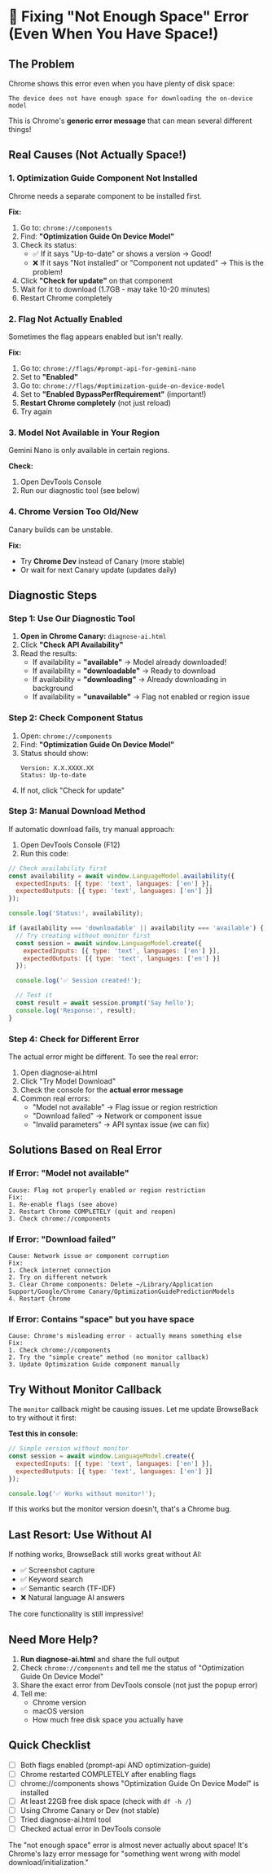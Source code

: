 # 🔧 Fixing "Not Enough Space" Error (Even When You Have Space!)

## The Problem

Chrome shows this error even when you have plenty of disk space:
```
The device does not have enough space for downloading the on-device model
```

This is Chrome's **generic error message** that can mean several different things!

## Real Causes (Not Actually Space!)

### 1. **Optimization Guide Component Not Installed**
Chrome needs a separate component to be installed first.

**Fix:**
1. Go to: `chrome://components`
2. Find: **"Optimization Guide On Device Model"**
3. Check its status:
   - ✅ If it says "Up-to-date" or shows a version → Good!
   - ❌ If it says "Not installed" or "Component not updated" → This is the problem!
4. Click **"Check for update"** on that component
5. Wait for it to download (1.7GB - may take 10-20 minutes)
6. Restart Chrome completely

### 2. **Flag Not Actually Enabled**
Sometimes the flag appears enabled but isn't really.

**Fix:**
1. Go to: `chrome://flags/#prompt-api-for-gemini-nano`
2. Set to **"Enabled"**
3. Go to: `chrome://flags/#optimization-guide-on-device-model`
4. Set to **"Enabled BypassPerfRequirement"** (important!)
5. **Restart Chrome completely** (not just reload)
6. Try again

### 3. **Model Not Available in Your Region**
Gemini Nano is only available in certain regions.

**Check:**
1. Open DevTools Console
2. Run our diagnostic tool (see below)

### 4. **Chrome Version Too Old/New**
Canary builds can be unstable.

**Fix:**
- Try **Chrome Dev** instead of Canary (more stable)
- Or wait for next Canary update (updates daily)

## Diagnostic Steps

### Step 1: Use Our Diagnostic Tool

1. **Open in Chrome Canary:** `diagnose-ai.html`
2. Click **"Check API Availability"**
3. Read the results:
   - If availability = **"available"** → Model already downloaded!
   - If availability = **"downloadable"** → Ready to download
   - If availability = **"downloading"** → Already downloading in background
   - If availability = **"unavailable"** → Flag not enabled or region issue

### Step 2: Check Component Status

1. Open: `chrome://components`
2. Find: **"Optimization Guide On Device Model"**
3. Status should show:
   ```
   Version: X.X.XXXX.XX
   Status: Up-to-date
   ```
4. If not, click "Check for update"

### Step 3: Manual Download Method

If automatic download fails, try manual approach:

1. Open DevTools Console (F12)
2. Run this code:

```javascript
// Check availability first
const availability = await window.LanguageModel.availability({
  expectedInputs: [{ type: 'text', languages: ['en'] }],
  expectedOutputs: [{ type: 'text', languages: ['en'] }]
});

console.log('Status:', availability);

if (availability === 'downloadable' || availability === 'available') {
  // Try creating without monitor first
  const session = await window.LanguageModel.create({
    expectedInputs: [{ type: 'text', languages: ['en'] }],
    expectedOutputs: [{ type: 'text', languages: ['en'] }]
  });

  console.log('✅ Session created!');

  // Test it
  const result = await session.prompt('Say hello');
  console.log('Response:', result);
}
```

### Step 4: Check for Different Error

The actual error might be different. To see the real error:

1. Open diagnose-ai.html
2. Click "Try Model Download"
3. Check the console for the **actual error message**
4. Common real errors:
   - "Model not available" → Flag issue or region restriction
   - "Download failed" → Network or component issue
   - "Invalid parameters" → API syntax issue (we can fix)

## Solutions Based on Real Error

### If Error: "Model not available"
```
Cause: Flag not properly enabled or region restriction
Fix:
1. Re-enable flags (see above)
2. Restart Chrome COMPLETELY (quit and reopen)
3. Check chrome://components
```

### If Error: "Download failed"
```
Cause: Network issue or component corruption
Fix:
1. Check internet connection
2. Try on different network
3. Clear Chrome components: Delete ~/Library/Application Support/Google/Chrome Canary/OptimizationGuidePredictionModels
4. Restart Chrome
```

### If Error: Contains "space" but you have space
```
Cause: Chrome's misleading error - actually means something else
Fix:
1. Check chrome://components
2. Try the "simple create" method (no monitor callback)
3. Update Optimization Guide component manually
```

## Try Without Monitor Callback

The `monitor` callback might be causing issues. Let me update BrowseBack to try without it first:

**Test this in console:**
```javascript
// Simple version without monitor
const session = await window.LanguageModel.create({
  expectedInputs: [{ type: 'text', languages: ['en'] }],
  expectedOutputs: [{ type: 'text', languages: ['en'] }]
});

console.log('✅ Works without monitor!');
```

If this works but the monitor version doesn't, that's a Chrome bug.

## Last Resort: Use Without AI

If nothing works, BrowseBack still works great without AI:
- ✅ Screenshot capture
- ✅ Keyword search
- ✅ Semantic search (TF-IDF)
- ❌ Natural language AI answers

The core functionality is still impressive!

## Need More Help?

1. **Run diagnose-ai.html** and share the full output
2. Check `chrome://components` and tell me the status of "Optimization Guide On Device Model"
3. Share the exact error from DevTools console (not just the popup error)
4. Tell me:
   - Chrome version
   - macOS version
   - How much free disk space you actually have

## Quick Checklist

- [ ] Both flags enabled (prompt-api AND optimization-guide)
- [ ] Chrome restarted COMPLETELY after enabling flags
- [ ] chrome://components shows "Optimization Guide On Device Model" is installed
- [ ] At least 22GB free disk space (check with `df -h /`)
- [ ] Using Chrome Canary or Dev (not stable)
- [ ] Tried diagnose-ai.html tool
- [ ] Checked actual error in DevTools console

The "not enough space" error is almost never actually about space! It's Chrome's lazy error message for "something went wrong with model download/initialization."
